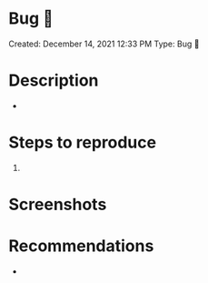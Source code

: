 # Bug 🐞

Created: December 14, 2021 12:33 PM
Type: Bug 🐞

# Description

- 

# Steps to reproduce

1. 

# Screenshots

# Recommendations

-